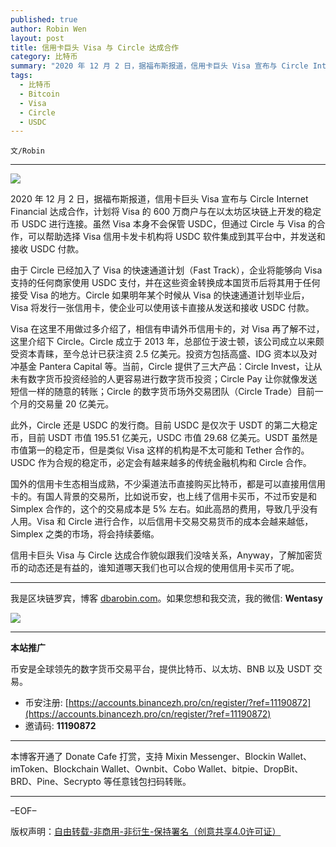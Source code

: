 ```yaml
---
published: true
author: Robin Wen
layout: post
title: 信用卡巨头 Visa 与 Circle 达成合作
category: 比特币
summary: "2020 年 12 月 2 日，据福布斯报道，信用卡巨头 Visa 宣布与 Circle Internet Financial 达成合作，计划将 Visa 的 600 万商户与在以太坊区块链上开发的稳定币 USDC 进行连接。虽然 Visa 本身不会保管 USDC，但通过 Circle 与 Visa 的合作，可以帮助选择 Visa 信用卡发卡机构将 USDC 软件集成到其平台中，并发送和接收 USDC 付款。信用卡巨头 Visa 与 Circle 达成合作貌似跟我们没啥关系，Anyway，了解加密货币的动态还是有益的，谁知道哪天我们也可以合规的使用信用卡买币了呢。"
tags:
  - 比特币
  - Bitcoin
  - Visa
  - Circle
  - USDC
---
```


`文/Robin`

***

![](https://cdn.dbarobin.com/je4i8nz.png)

2020 年 12 月 2 日，据福布斯报道，信用卡巨头 Visa 宣布与 Circle Internet Financial 达成合作，计划将 Visa 的 600 万商户与在以太坊区块链上开发的稳定币 USDC 进行连接。虽然 Visa 本身不会保管 USDC，但通过 Circle 与 Visa 的合作，可以帮助选择 Visa 信用卡发卡机构将 USDC 软件集成到其平台中，并发送和接收 USDC 付款。

由于 Circle 已经加入了 Visa 的快速通道计划（Fast Track），企业将能够向 Visa 支持的任何商家使用 USDC 支付，并在这些资金转换成本国货币后将其用于任何接受 Visa 的地方。Circle 如果明年某个时候从 Visa 的快速通道计划毕业后，Visa 将发行一张信用卡，使企业可以使用该卡直接从发送和接收 USDC 付款。

Visa 在这里不用做过多介绍了，相信有申请外币信用卡的，对 Visa 再了解不过，这里介绍下 Circle。Circle 成立于 2013 年，总部位于波士顿，该公司成立以来颇受资本青睐，至今总计已获注资 2.5 亿美元。投资方包括高盛、IDG 资本以及对冲基金 Pantera Capital 等。当前，Circle 提供了三大产品：Circle Invest，让从未有数字货币投资经验的人更容易进行数字货币投资；Circle Pay 让你就像发送短信一样的随意的转账；Circle 的数字货币场外交易团队（Circle Trade）目前一个月的交易量 20 亿美元。

此外，Circle 还是 USDC 的发行商。目前 USDC 是仅次于 USDT 的第二大稳定币，目前 USDT 市值 195.51 亿美元，USDC 市值 29.68 亿美元。USDT 虽然是市值第一的稳定币，但是类似 Visa 这样的机构是不太可能和 Tether 合作的。USDC 作为合规的稳定币，必定会有越来越多的传统金融机构和 Circle 合作。

国外的信用卡生态相当成熟，不少渠道法币直接购买比特币，都是可以直接用信用卡的。有国人背景的交易所，比如说币安，也上线了信用卡买币，不过币安是和 Simplex 合作的，这个的交易成本是 5% 左右。如此高昂的费用，导致几乎没有人用。Visa 和 Circle 进行合作，以后信用卡交易交易货币的成本会越来越低，Simplex 之类的市场，将会持续萎缩。

信用卡巨头 Visa 与 Circle 达成合作貌似跟我们没啥关系，Anyway，了解加密货币的动态还是有益的，谁知道哪天我们也可以合规的使用信用卡买币了呢。

***

我是区块链罗宾，博客 [dbarobin.com](https://dbarobin.com/)。如果您想和我交流，我的微信: **Wentasy**

![](https://cdn.dbarobin.com/v4yywe2.png)

***

**本站推广**

币安是全球领先的数字货币交易平台，提供比特币、以太坊、BNB 以及 USDT 交易。

* 币安注册: [https://accounts.binancezh.pro/cn/register/?ref=11190872](https://accounts.binancezh.pro/cn/register/?ref=11190872)
* 邀请码: **11190872**

***

本博客开通了 Donate Cafe 打赏，支持 Mixin Messenger、Blockin Wallet、imToken、Blockchain Wallet、Ownbit、Cobo Wallet、bitpie、DropBit、BRD、Pine、Secrypto 等任意钱包扫码转账。

<center>
    <div class="--donate-button"
         data-button-id="f8b9df0d-af9a-460d-8258-d3f435445075"
    ></div>
</center>

***

–EOF–

版权声明：[自由转载-非商用-非衍生-保持署名（创意共享4.0许可证）](http://creativecommons.org/licenses/by-nc-nd/4.0/deed.zh)